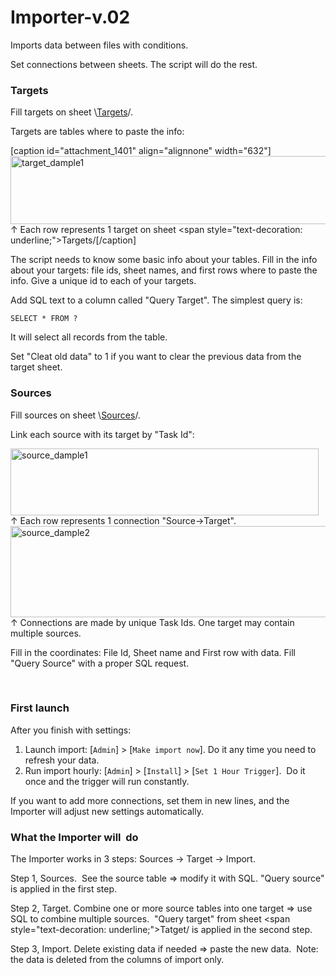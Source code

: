 # Importer-v.02
Imports data between files with conditions.

Set connections between sheets. The script will do the rest.
<h3><strong>Targets</strong></h3>
Fill targets on sheet \<span style="text-decoration: underline;">Targets</span>/.

Targets are tables where to paste the info:

[caption id="attachment_1401" align="alignnone" width="632"]<img class="alignnone size-full wp-image-1401" src="https://sheetswithmaxmakhrov.files.wordpress.com/2018/04/target_dample1.png" alt="target_dample1" width="632" height="109" /> ↑ Each row represents 1 target on sheet \<span style="text-decoration: underline;">Targets</span>/[/caption]

The script needs to know some basic info about your tables. Fill in the info about your targets: file ids, sheet names, and first rows where to paste the info. Give a unique id to each of your targets.

Add SQL text to a column called "Query Target". The simplest query is:

<code>SELECT * FROM ?</code>

It will select all records from the table.

Set "Cleat old data" to 1 if you want to clear the previous data from the target sheet.
<h3><strong>Sources</strong></h3>
Fill sources on sheet \<span style="text-decoration: underline;">Sources</span>/.

Link each source with its target by "Task Id":

<img class="alignnone size-full wp-image-1402" src="https://sheetswithmaxmakhrov.files.wordpress.com/2018/04/source_dample1.png" alt="source_dample1" width="493" height="107" /> 
↑ Each row represents 1 connection "Source→Target".

<img class="alignnone size-full wp-image-1403" src="https://sheetswithmaxmakhrov.files.wordpress.com/2018/04/source_dample2.png" alt="source_dample2" width="580" height="146" /> 
↑ Connections are made by unique Task Ids. One target may contain multiple sources.

Fill in the coordinates: File Id, Sheet name and First row with data. Fill "Query Source" with a proper SQL request.

 
<h3><strong>First launch</strong></h3>
After you finish with settings:
<ol>
	<li>Launch import: [<code>Admin</code>] > [<code>Make import now</code>]. Do it any time you need to refresh your data.</li>
	<li>Run import hourly: [<code>Admin</code>] > [<code>Install</code>] > [<code>Set 1 Hour Trigger</code>].  Do it once and the trigger will run constantly.</li>
</ol>
If you want to add more connections, set them in new lines, and the Importer will adjust new settings automatically.
<h3><strong>What the Importer will  do</strong></h3>
The Importer works in 3 steps: Sources → Target → Import.

Step 1, Sources.  See the source table => modify it with SQL. "Query source" is applied in the first step.

Step 2, Target. Combine one or more source tables into one target => use SQL to combine multiple sources.  "Query target" from sheet \<span style="text-decoration: underline;">Tatget</span>/ is applied in the second step.

Step 3, Import. Delete existing data if needed => paste the new data.  Note: the data is deleted from the columns of import only.
